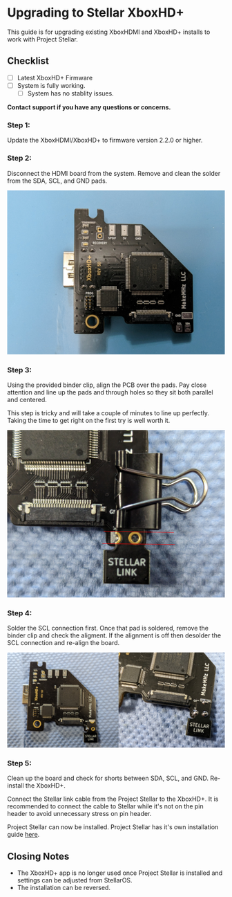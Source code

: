 # Upgrading to Stellar XboxHD+
This guide is for upgrading existing XboxHDMI and XboxHD+ installs to work with Project Stellar.

## Checklist
- [ ] Latest XboxHD+ Firmware
- [ ] System is fully working.
  - [ ] System has no stablity issues.

**Contact support if you have any questions or concerns.**

### Step 1:
Update the XboxHDMI/XboxHD+ to firmware version 2.2.0 or higher.

### Step 2:
Disconnect the HDMI board from the system. Remove and clean the solder from the SDA, SCL, and GND pads.

![Clean Board](./images/upgrade_stellar/clean_board.jpg)

### Step 3:
Using the provided binder clip, align the PCB over the pads. Pay close attention and line up the pads and through holes so they sit both parallel and centered.

This step is tricky and will take a couple of minutes to line up perfectly. Taking the time to get right on the first try is well worth it.

![Clean Board](./images/upgrade_stellar/qsb_alignment.jpg)

### Step 4:
Solder the SCL connection first. Once that pad is soldered, remove the binder clip and check the aligment. If the alignment is off then desolder the SCL connection and re-align the board.

![Solder](./images/upgrade_stellar/solder.jpg)

### Step 5:
Clean up the board and check for shorts between SDA, SCL, and GND. Re-install the XboxHD+.

Connect the Stellar link cable from the Project Stellar to the XboxHD+. It is recommended to connect the cable to Stellar while it's not on the pin header to avoid unnecessary stress on pin header.

Project Stellar can now be installed. Project Stellar has it's own installation guide [here](https://github.com/MakeMHz/project-stellar/blob/main/documentation/Installation%20Guide.md).

## Closing Notes
- The XboxHD+ app is no longer used once Project Stellar is installed and settings can be adjusted from StellarOS.
- The installation can be reversed.
